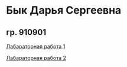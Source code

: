 # Бык Дарья Сергеевна
## гр. 910901

[Лабараторная работа 1](/W1.md)

[Лабараторная работа 2](/W2.md)
